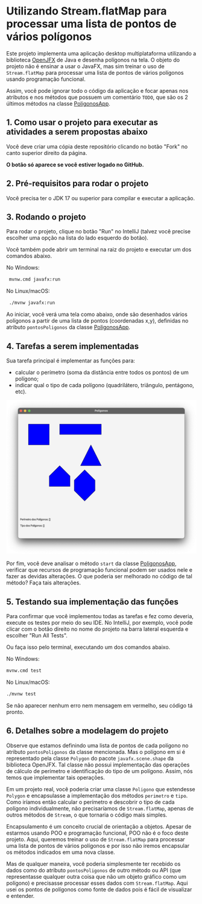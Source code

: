 # Utilizando Stream.flatMap para processar uma lista de pontos de vários polígonos

Este projeto implementa uma aplicação desktop multiplataforma utilizando a biblioteca [OpenJFX](https://openjfx.io) de Java e desenha polígonos na tela.
O objeto do projeto não é ensinar a usar o JavaFX, mas sim treinar o uso de `Stream.flatMap` para processar uma lista de pontos de vários polígonos usando programação funcional.

Assim, você pode ignorar todo o código da aplicação e focar apenas nos atributos e nos métodos que possuem um comentário `TODO`, que são os 2 últimos métodos na classe [PoligonosApp](src/main/java/com/example/PoligonosApp.java).

## 1. Como usar o projeto para executar as atividades a serem propostas abaixo

Você deve criar uma cópia deste repositório clicando no botão "Fork" no canto superior direito da página.

**O botão só aparece se você estiver logado no GitHub.**

## 2. Pré-requisitos para rodar o projeto

Você precisa ter o JDK 17 ou superior para compilar e executar a aplicação.

## 3. Rodando o projeto

Para rodar o projeto, clique no botão "Run" no IntelliJ (talvez você precise escolher uma opção na lista do lado esquerdo do botão).

Você também pode abrir um terminal na raiz do projeto e executar um dos comandos abaixo.

No Windows:

```bash
 mvnw.cmd javafx:run
```

No Linux/macOS:

```bash
 ./mvnw javafx:run
```

Ao iniciar, você verá uma tela como abaixo, onde são desenhados vários polígonos a partir de uma lista de pontos (coordenadas x,y), definidas no atributo `pontosPoligonos` da classe  [PoligonosApp](src/main/java/com/example/PoligonosApp.java).

## 4. Tarefas a serem implementadas

Sua tarefa principal é implementar as funções para:

- calcular o perímetro (soma da distância entre todos os pontos) de um polígono;
- indicar qual o tipo de cada polígono (quadrilátero, triângulo, pentágono, etc).

![Tela inicial](screenshot.jpg)

Por fim, você deve analisar o método `start` da classe [PoligonosApp](src/main/java/com/example/PoligonosApp.java), verificar que recursos de programação funcional podem ser usados nele e fazer as devidas alterações. O que poderia ser melhorado no código de tal método? Faça tais alterações.

## 5. Testando sua implementação das funções

Para confirmar que você implementou todas as tarefas e fez como deveria, execute os testes por meio do seu IDE. No IntelliJ, por exemplo, você pode clicar com o botão direito no nome do projeto na barra lateral esquerda e escolher "Run All Tests".

Ou faça isso pelo terminal, executando um dos comandos abaixo.

No Windows:
```bash
mvnw.cmd test
```

No Linux/macOS:
```bash
./mvnw test
```

Se não aparecer nenhum erro nem mensagem em vermelho, seu código tá pronto.

## 6. Detalhes sobre a modelagem do projeto

Observe que estamos definindo uma lista de pontos de cada polígono no atributo `pontosPoligonos` da classe mencionada. Mas o polígono em si é representado pela classe `Polygon` do pacote `javafx.scene.shape` da biblioteca OpenJFX.
Tal classe não possui implementação das operações de cálculo de perímetro e identificação do tipo de um polígono. Assim, nós temos que implementar tais operações.

Em um projeto real, você poderia criar uma classe `Poligono` que estendesse `Polygon` e encapsulasse a implementação dos métodos `perimetro` e `tipo`. 
Como iríamos então calcular o perímetro e descobrir o tipo de cada polígono individualmente, não precisaríamos de `Stream.flatMap`, apenas de outros métodos de `Stream`, o que tornaria o código mais simples.

Encapsulamento é um conceito crucial de orientação a objetos. Apesar de estarmos usando POO e programação funcional, POO não é o foco deste projeto. Aqui, queremos treinar o uso de `Stream.flatMap` para processar uma lista de pontos de vários polígonos e por isso não iremos encapsular os métodos indicados em uma nova classe.

Mas de qualquer maneira, você poderia simplesmente ter recebido os dados como do atributo `pontosPoligonos` de outro método ou API (que representasse qualquer outra coisa que não um objeto gráfico como um polígono) e precisasse processar esses dados com `Stream.flatMap`. Aqui usei os pontos de polígonos como fonte de dados pois é fácil de visualizar e entender.
